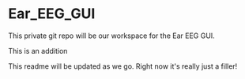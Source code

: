 # Ear_EEG_GUI
This private git repo will be our workspace for the Ear EEG GUI.

This is an addition

This readme will be updated as we go. Right now it's really just a filler!
